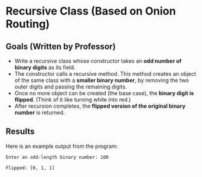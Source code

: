 # Recursive Class (Based on Onion Routing)

## Goals (Written by Professor)
- Write a recursive class whose constructor takes an **odd number of binary digits** as its field.
- The constructor calls a recursive method. This method creates an object of the same class with a **smaller binary number**, by removing the two outer digits and passing the remaining digits.
- Once no more object can be created (the base case), the **binary digit is flipped**. (Think of it like turning white into red.)
- After recursion completes, the **flipped version of the original binary number** is returned.

## Results

Here is an example output from the program:

`Enter an odd-length binary number: 100`

`Flipped: [0, 1, 1]`

